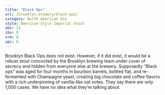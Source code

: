 ```yaml
---
title: "Black Ops"
url: /brooklyn-brewery/black-ops/
category: North American Ale
style: American-Style Imperial Stout
abv: 11
ibu: 0
srm: 0
upc: 0
---
```

Brooklyn Black Ops does not exist. However, if it did exist, it would be a robust stout concocted by the Brooklyn brewing team under cover of secrecy and hidden from everyone else at the brewery. Supposedly “Black ops” was aged for four months in bourbon barrels, bottled flat, and re-fermented with Champagne yeast, creating big chocolate and coffee flavors with a rich underpinning of vanilla-like oat notes. They say there are only 1,000 cases. We have no idea what they’re talking about.
